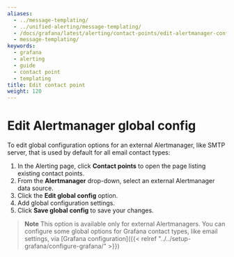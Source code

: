 ```yaml
---
aliases:
  - ../message-templating/
  - ../unified-alerting/message-templating/
  - /docs/grafana/latest/alerting/contact-points/edit-alertmanager-config/
  - message-templating/
keywords:
  - grafana
  - alerting
  - guide
  - contact point
  - templating
title: Edit contact point
weight: 120
---
```


# Edit Alertmanager global config

To edit global configuration options for an external Alertmanager, like SMTP server, that is used by default for all email contact types:

1. In the Alerting page, click **Contact points** to open the page listing existing contact points.
1. From the **Alertmanager** drop-down, select an external Alertmanager data source.
1. Click the **Edit global config** option.
1. Add global configuration settings.
1. Click **Save global config** to save your changes.

> **Note** This option is available only for external Alertmanagers. You can configure some global options for Grafana contact types, like email settings, via [Grafana configuration]({{< relref "../../setup-grafana/configure-grafana/" >}})
